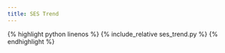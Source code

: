 ```yaml
---
title: SES Trend
---
```


{% highlight python linenos %}
{% include_relative ses_trend.py %}
{% endhighlight %}
